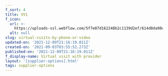 ```yaml
---
f_sort: 4
title: VV1
f_icon:
  url: >-
    https://uploads-ssl.webflow.com/5f7e07d162248b2c1139d2ef/614d0da90cff0b53f87e9810_doctor-small.svg
  alt: null
slug: virtual-visits-by-phone-or-video
updated-on: '2021-12-09T21:16:19.011Z'
created-on: '2021-09-03T03:55:52.273Z'
published-on: '2021-12-09T21:16:19.011Z'
f_display-name: Virtual visit with provider
layout: '[supplier-options].html'
tags: supplier-options
---
```



